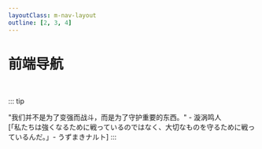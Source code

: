 ```yaml
---
layoutClass: m-nav-layout
outline: [2, 3, 4]
---
```


<script setup>
import MNavLinks from './components/MNavLinks.vue'

import { NAV_DATA } from './data'
</script>
<style src="./index.scss"></style>

# 前端导航

<MNavLinks v-for="{title, items} in NAV_DATA" :title="title" :items="items"/>



<br />

::: tip
<!-- 该导航由 [maomao](https://github.com/maomao1996) 开发，如有引用、借鉴的请保留版权声明：<https://github.com/maomao1996/vitepress-nav-template> -->
"我们并不是为了变强而战斗，而是为了守护重要的东西。" - 漩涡鸣人 <br />[「私たちは強くなるために戦っているのではなく、大切なものを守るために戦っているんだ。」- うずまきナルト]
:::
